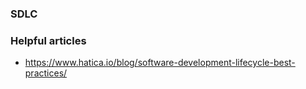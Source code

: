 ### SDLC

### Helpful articles

- https://www.hatica.io/blog/software-development-lifecycle-best-practices/
